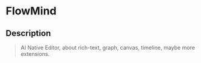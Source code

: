 # FlowMind

## Description

> AI Native Editor, about rich-text, graph, canvas, timeline, maybe more extensions.
